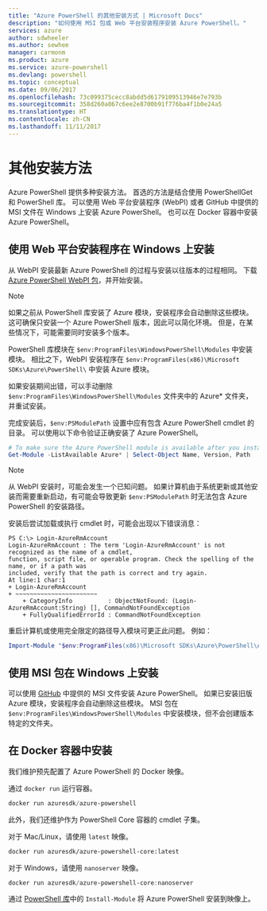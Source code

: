 ```yaml
---
title: "Azure PowerShell 的其他安装方式 | Microsoft Docs"
description: "如何使用 MSI 包或 Web 平台安装程序安装 Azure PowerShell。"
services: azure
author: sdwheeler
ms.author: sewhee
manager: carmonm
ms.product: azure
ms.service: azure-powershell
ms.devlang: powershell
ms.topic: conceptual
ms.date: 09/06/2017
ms.openlocfilehash: 73c099375cecc8abdd5d6179109513946e7e793b
ms.sourcegitcommit: 358d260a867c6ee2e8700b91f776ba4f1b0e24a5
ms.translationtype: HT
ms.contentlocale: zh-CN
ms.lasthandoff: 11/11/2017
---
```

# <a name="other-installation-methods"></a>其他安装方法

Azure PowerShell 提供多种安装方法。 首选的方法是结合使用 PowerShellGet 和 PowerShell 库。 可以使用 Web 平台安装程序 (WebPI) 或者 GitHub 中提供的 MSI 文件在 Windows 上安装 Azure PowerShell。 也可以在 Docker 容器中安装 Azure PowerShell。

## <a name="install-on-windows-using-the-web-platform-installer"></a>使用 Web 平台安装程序在 Windows 上安装

从 WebPI 安装最新 Azure PowerShell 的过程与安装以往版本的过程相同。
下载 [Azure PowerShell WebPI 包](http://aka.ms/webpi-azps)，并开始安装。

> [!NOTE]
> 如果之前从 PowerShell 库安装了 Azure 模块，安装程序会自动删除这些模块。 这可确保只安装一个 Azure PowerShell 版本，因此可以简化环境。 但是，在某些情况下，可能需要同时安装多个版本。
>
> PowerShell 库模块在 `$env:ProgramFiles\WindowsPowerShell\Modules` 中安装模块。 相比之下，WebPI 安装程序在 `$env:ProgramFiles(x86)\Microsoft SDKs\Azure\PowerShell\` 中安装 Azure 模块。
>
> 如果安装期间出错，可以手动删除 `$env:ProgramFiles\WindowsPowerShell\Modules` 文件夹中的 Azure* 文件夹，并重试安装。

完成安装后，`$env:PSModulePath` 设置中应有包含 Azure PowerShell cmdlet 的目录。 可以使用以下命令验证正确安装了 Azure PowerShell。

```powershell
# To make sure the Azure PowerShell module is available after you install
Get-Module -ListAvailable Azure* | Select-Object Name, Version, Path
```

> [!NOTE]
> 从 WebPI 安装时，可能会发生一个已知问题。 如果计算机由于系统更新或其他安装而需要重新启动，有可能会导致更新 `$env:PSModulePath` 时无法包含 Azure PowerShell 的安装路径。

安装后尝试加载或执行 cmdlet 时，可能会出现以下错误消息：

```
PS C:\> Login-AzureRmAccount
Login-AzureRmAccount : The term 'Login-AzureRmAccount' is not recognized as the name of a cmdlet,
function, script file, or operable program. Check the spelling of the name, or if a path was
included, verify that the path is correct and try again.
At line:1 char:1
+ Login-AzureRmAccount
+ ~~~~~~~~~~~~~~~~~~~~~~~
    + CategoryInfo          : ObjectNotFound: (Login-AzureRmAccount:String) [], CommandNotFoundException
    + FullyQualifiedErrorId : CommandNotFoundException
```

重启计算机或使用完全限定的路径导入模块可更正此问题。 例如：

```powershell
Import-Module "$env:ProgramFiles(x86)\Microsoft SDKs\Azure\PowerShell\AzureRM.psd1"
```

## <a name="install-on-windows-using-the-msi-package"></a>使用 MSI 包在 Windows 上安装

可以使用 [GitHub](https://github.com/Azure/azure-powershell/releases/latest) 中提供的 MSI 文件安装 Azure PowerShell。 如果已安装旧版 Azure 模块，安装程序会自动删除这些模块。 MSI 包在 `$env:ProgramFiles\WindowsPowerShell\Modules` 中安装模块，但不会创建版本特定的文件夹。

## <a name="install-in-a-docker-container"></a>在 Docker 容器中安装

我们维护预先配置了 Azure PowerShell 的 Docker 映像。

通过 `docker run` 运行容器。

```powershell
docker run azuresdk/azure-powershell
```

此外，我们还维护作为 PowerShell Core 容器的 cmdlet 子集。

对于 Mac/Linux，请使用 `latest` 映像。

```bash
docker run azuresdk/azure-powershell-core:latest
```

对于 Windows，请使用 `nanoserver` 映像。

```powershell
docker run azuresdk/azure-powershell-core:nanoserver
```

通过 [PowerShell 库](https://www.powershellgallery.com/)中的 `Install-Module` 将 Azure PowerShell 安装到映像上。